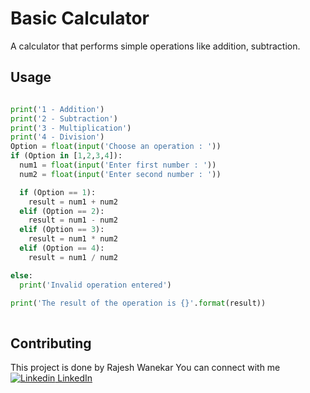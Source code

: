 # Basic Calculator

A calculator that performs simple operations like addition, subtraction.

## Usage

```python

print('1 - Addition')
print('2 - Subtraction')
print('3 - Multiplication')
print('4 - Division')
Option = float(input('Choose an operation : '))
if (Option in [1,2,3,4]):
  num1 = float(input('Enter first number : '))
  num2 = float(input('Enter second number : '))

  if (Option == 1):
    result = num1 + num2
  elif (Option == 2):
    result = num1 - num2
  elif (Option == 3):
    result = num1 * num2
  elif (Option == 4):
    result = num1 / num2 

else:
  print('Invalid operation entered')

print('The result of the operation is {}'.format(result)) 
                                                          
```

## Contributing
This project is done by Rajesh Wanekar
You can connect with me [![Linkedin](https://i.sstatic.net/gVE0j.png) LinkedIn](https://www.linkedin.com/in/rajesh-wanekar-747b6b256)
